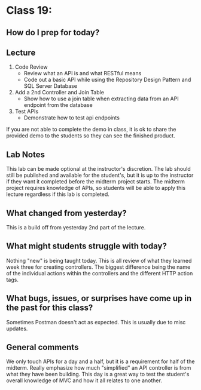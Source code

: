 # Class 19:

## How do I prep for today?

## Lecture
1. Code Review
   - Review what an API is and what RESTful means
   - Code out a basic API while using the Repository Design Pattern and SQL Server Database
2. Add a 2nd Controller and Join Table
   - Show how to use a join table when extracting data from an API endpoint from the database
3. Test APIs
   - Demonstrate how to test api endpoints
   
If you are not able to complete the demo in class, it is ok to share the provided demo to the students so they can see the finished product. 

## Lab Notes

This lab can be made optional at the instructor's discretion. The lab should still be published and available for the student's, but it is up to the instructor if they want it completed before the midterm project starts. The midterm project requires knowledge of APIs, so students will be able to apply this lecture regardless if this lab is completed. 


## What changed from yesterday? 
This is a build off from yesterday 2nd part of the lecture. 

## What might students struggle with today?  
Nothing "new" is being taught today. This is all review of what they learned week three for creating controllers. The biggest difference being the name of the individual actions within the controllers and the different HTTP action tags. 

## What bugs, issues, or surprises have come up in the past for this class?
Sometimes Postman doesn't act as expected. This is usually due to misc updates.

## General comments

We only touch APIs for a day and a half, but it is a requirement for half of the midterm. Really emphasize how much "simplified" an API controller is from what they have been building. This day is a great way to test the student's overall knowledge of MVC and how it all relates to one another. 